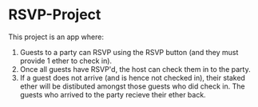 # RSVP-Project

This project is an app where:
1. Guests to a party can RSVP using the RSVP button (and they must provide 1 ether to check in).
2. Once all guests have RSVP'd, the host can check them in to the party.
3. If a guest does not arrive (and is hence not checked in), their staked ether will be distibuted amongst those guests who did check in. The guests who arrived to 
the party recieve their ether back.
